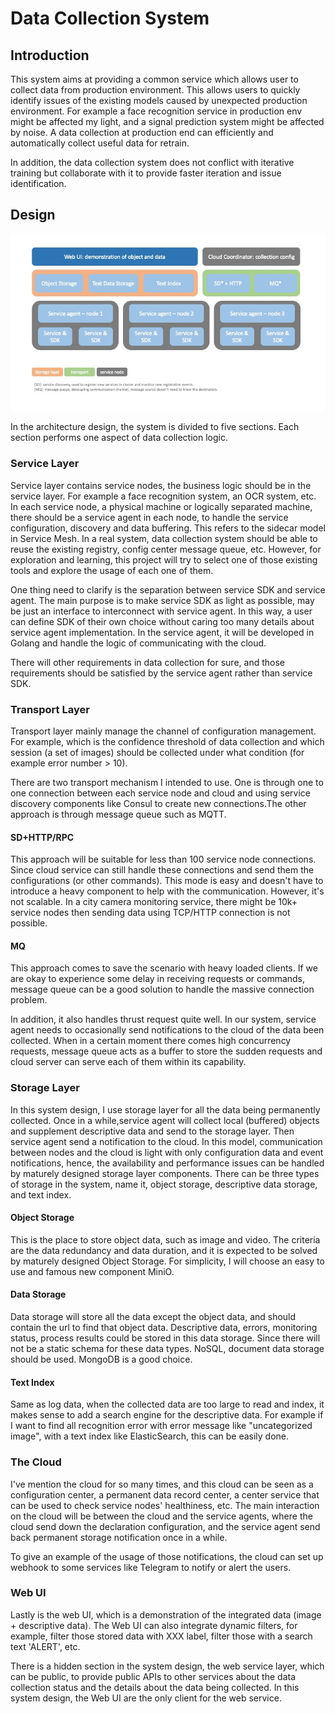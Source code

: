 # Data Collection System
## Introduction
This system aims at providing a common service which allows user to collect data from production environment. This allows users to quickly identify issues of the existing models caused by unexpected production environment. For example a face recognition service in production env might be affected my light, and a signal prediction system might be affected by noise. A data collection at production end can efficiently and automatically collect useful data for retrain.

In addition, the data collection system does not conflict with iterative training but collaborate with it to provide faster iteration and issue identification.
## Design
![system design](./design/system.jpeg)

In the architecture design, the system is divided to five sections. Each section performs one aspect of data collection logic.
### Service Layer
Service layer contains service nodes, the business logic should be in the service layer. For example a face recognition system, an OCR system, etc. In each service node, a physical machine or logically separated machine, there should be a service agent in each node, to handle the service configuration, discovery and data buffering. This refers to the sidecar model in Service Mesh. In a real system, data collection system should be able to reuse the existing registry, config center message queue, etc. However, for exploration and learning, this project will try to select one of those existing tools and explore the usage of each one of them.

One thing need to clarify is the separation between service SDK and service agent. The main purpose is to make service SDK as light as possible, may be just an interface to interconnect with service agent. In this way, a user can define SDK of their own choice without caring too many details about service agent implementation. In the service agent, it will be developed in Golang and handle the logic of communicating with the cloud.

There will other requirements in data collection for sure, and those requirements should be satisfied by the service agent rather than service SDK.
### Transport Layer
Transport layer mainly manage the channel of configuration management. For example, which is the confidence threshold of data collection and which session (a set of images) should be collected under what condition (for example error number > 10).

There are two transport mechanism I intended to use. One is through one to one connection between each service node and cloud and using service discovery components like Consul to create new connections.The other approach is through message queue such as MQTT.
#### SD+HTTP/RPC
This approach will be suitable for less than 100 service node connections. Since cloud service can still handle these connections and send them the configurations (or other commands). This mode is easy and doesn't have to introduce a heavy component to help with the communication. However, it's not scalable. In a city camera monitoring service, there might be 10k+ service nodes then sending data using TCP/HTTP connection is not possible.
#### MQ
This approach comes to save the scenario with heavy loaded clients. If we are okay to experience some delay in receiving requests or commands, message queue can be a good solution to handle the massive connection problem. 

In addition, it also handles thrust request quite well. In our system, service agent needs to occasionally send notifications to the cloud of the data been collected. When in a certain moment there comes high concurrency requests, message queue acts as a buffer to store the sudden requests and cloud server can serve each of them within its capability.
### Storage Layer
In this system design, I use storage layer for all the data being permanently collected. Once in a while,service agent will collect local (buffered) objects and supplement descriptive data and send to the storage layer. Then service agent send a notification to the cloud. In this model, communication between nodes and the cloud is light with only configuration data and event notifications, hence, the availability and performance issues can be handled by maturely designed storage layer components. There can be three types of storage in the system, name it, object storage, descriptive data storage, and text index.
#### Object Storage
This is the place to store object data, such as image and video. The criteria are the data redundancy and data duration, and it is expected to be solved by maturely designed Object Storage. For simplicity, I will choose an easy to use and famous new component MiniO.
#### Data Storage
Data storage will store all the data except the object data, and should contain the url to find that object data. Descriptive data, errors, monitoring status, process results could be stored in this data storage. Since there will not be a static schema for these data types. NoSQL, document data storage should be used. MongoDB is a good choice.
#### Text Index
Same as log data, when the collected data are too large to read and index, it makes sense to add a search engine for the descriptive data. For example if I want to find all recognition error with error message like "uncategorized image", with a text index like ElasticSearch, this can be easily done.
### The Cloud
I've mention the cloud for so many times, and this cloud can be seen as a configuration center, a permanent data record center, a center service that can be used to check service nodes' healthiness, etc. The main interaction on the cloud will be between the cloud and the service agents, where the cloud send down the declaration configuration, and the service agent send back permanent storage notification once in a while.

To give an example of the usage of those notifications, the cloud can set up webhook to some services like Telegram to notify or alert the users.
### Web UI
Lastly is the web UI, which is a demonstration of the integrated data (image + descriptive data). The Web UI can also integrate dynamic filters, for example, filter those stored data with XXX label, filter those with a search text 'ALERT', etc.

There is a hidden section in the system design, the web service layer, which can be public, to provide public APIs to other services about the data collection status and the details about the data being collected. In this system design, the Web UI are the only client for the web service.
